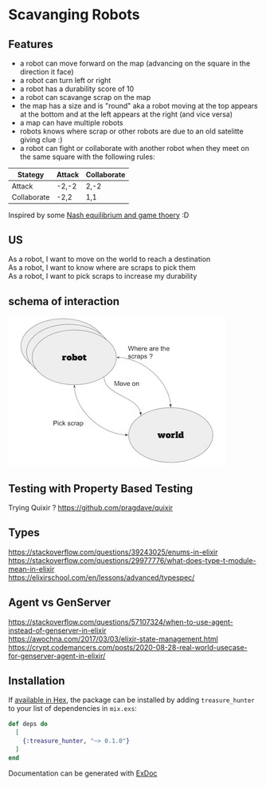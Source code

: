# Scavanging Robots

## Features

- a robot can move forward on the map (advancing on the square in the direction it face)
- a robot can turn left or right
- a robot has a durability score of 10
- a robot can scavange scrap on the map
- the map has a size and is "round" aka a robot moving at the top appears at the bottom and at the left appears at the right (and vice versa)
- a map can have multiple robots
- robots knows where scrap or other robots are due to an old satelitte giving clue :)
- a robot can fight or collaborate with another robot when they meet on the same  square with the following rules:

| Stategy     | Attack | Collaborate |
| ----------- | ------ | ----------- |
| Attack      | -2,-2  | 2,-2        |
| Collaborate | -2,2   | 1,1         |

Inspired by some [Nash equilibrium and game thoery](https://en.wikipedia.org/wiki/Nash_equilibrium#Nash_Equilibrium) :D 

## US

As a robot, I want to move on the world to reach a destination   
As a robot, I want to know where are scraps to pick them  
As a robot, I want to pick scraps to increase my durability  

## schema of interaction

![interaction pick scrap](pick_scrap.png)


## Testing with Property Based Testing

Trying Quixir ? 
https://github.com/pragdave/quixir

## Types
https://stackoverflow.com/questions/39243025/enums-in-elixir  
https://stackoverflow.com/questions/29977776/what-does-type-t-module-mean-in-elixir  
https://elixirschool.com/en/lessons/advanced/typespec/  

## Agent vs GenServer
https://stackoverflow.com/questions/57107324/when-to-use-agent-instead-of-genserver-in-elixir  
https://awochna.com/2017/03/03/elixir-state-management.html  
https://crypt.codemancers.com/posts/2020-08-28-real-world-usecase-for-genserver-agent-in-elixir/  


## Installation

If [available in Hex](https://hex.pm/docs/publish), the package can be installed
by adding `treasure_hunter` to your list of dependencies in `mix.exs`:

```elixir
def deps do
  [
    {:treasure_hunter, "~> 0.1.0"}
  ]
end
```

Documentation can be generated with [ExDoc](https://github.com/elixir-lang/ex_doc)

